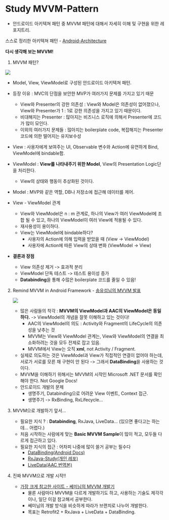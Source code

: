 # Study MVVM-Pattern

- 안드로이드 아키텍쳐 패턴 중 MVVM 패턴에 대해서 자세히 이해 및 구현을 위한 레포지트리.

스스로 정리한 아키텍쳐 패턴 - [Android-Architecture](https://github.com/KRMKGOLD/Android-Architecture)

**다시 생각해 보는 MVVM!**

1. MVVM 패턴?

![](https://cdn-images-1.medium.com/max/1600/1*VLhXURHL9rGlxNYe9ydqVg.png)

- Model, View, ViewModel로 구성된 안드로이드 아키텍쳐 패턴.
- 등장 이유 : MVC의 단점을 보안한 MVP가 여러가지 문제를 가지고 있기 때문
  - View와 Presenter의 강한 의존성 : View와 Model은 의존성이 없어졌으나, View와 Presenter가 1 : 1로 강한 의존성을 가지고 있기 때문이다.
  - 비대해지는 Presenter : 많아지는 비즈니스 로직에 의해서 Presenter에 코드가 많이 모인다.
  - 이외의 여러가지 문제들 : 많아지는 boilerplate code, 복잡해지는 Presenter 코드에 의한 떨어지는 유지보수성
- View : 사용자에게 보여주는 UI, Observable 변수와 Action에 유연하게 Bind, ViewModel에 bindable함.
- ViewModel : **View를 나타내주기 위한 Model**, View의 Presentation Logic단을 처리한다.
  - View의 상태와 행동이 추상화된 것이다.
- Model : MVP와 같은 역할, DB나 저장소에 접근해 데이터를 제어.



- View - ViewModel 관계
  - View와 ViewModel은 n : m 관계로, 하나의 View가 여러 ViewModel에 조합 될 수 있고, 하나의 ViewModel이 여러 View에 적용될 수 있다.
  - 재사용성이 용이하다.
  - View는 ViewModel에 bindable하다?
    - 사용자의 Action에 의해 입력을 받았을 때 (View -> ViewModel)
    - 사용자에 Action에 따른 View의 상태 변화 (ViewModel -> View)
- **결론과 장점**
  - View 의존성 제거 -> 효과적 분리
  - ViewModel 단독 테스트 -> 테스트 용이성 증가
  - **Databinding**을 통해 수많은 boilerplate 코드를 줄일 수 있음!



2. Remind MVVM in Android Framework - [송유섭님의 MVVM 발표](https://tv.naver.com/v/4637223)

   ![](https://kaidroid.me/assets/images/mvvm_impl.png)

   - 많은 사람들의 착각 : **MVVM의 ViewModel과 AAC의 ViewModel은 동일하다.** -> ViewModel의 개념을 잘못 이해하고 있는 것이다!
     - AAC의 ViewModel의 의도 : Activity와 Fragment의 LifeCycle의 의존성을 낮추는 것
     - MVVM는 View와 ViewModel 관계는, View와 ViewModel의 연결을 최소화하려는 것을 모두 전제로 잡고 있음.
     - MVVM에서 View는 오직 **xml**, not Activity / Fragment.
   - 실제로 의도하는 것은 ViewModel과 View가 직접적인 연결이 없어야 하는데, 서로가 서로를 모른 채 구현이 안 된다 -> 그래서 **DataBinding**을 사용하는 것이다.
   - MVVM을 이해하기 위해서는 MVVM의 시작인 Microsoft .NET 문서를 확인해야 한다. Not Google Docs!
   - 안드로이드 개발의 문제
     - 생명주기, Databinding으로 어려운 View 이벤트, Context 접근.
     - 생명주기 -> RxBinding, RxLifecycle...



3. MVVM으로 개발하기 앞서...

   - 필요한 지식 ? : **Databinding**, RxJava, LiveData... (있으면 좋다고는 하는데... 어렵다.)
   - 처음 시작하는 사람에게 맞는 **Basic MVVM Sample**이 많이 적고, 모두들 다르게 접근하고 있다.
   - 필요한 지식의 접근 : 어차피 나중에 많이 쓸거 공부는 필수다
     - [DataBinding(Android Docs)](https://developer.android.com/topic/libraries/data-binding?hl=ko)
     - [RxJava-Study(개인 레포)](https://github.com/KRMKGOLD/RxJava-Study)
     - [LiveData(AAC 번역본)](http://dktfrmaster.blogspot.com/2018/02/livedata.html)

   

4. 진짜 MVVM으로 개발 시작!!

   - [가장 크게 참고한 사이트 - 쎄미님의 MVVM 개발기](http://susemi99.kr/page/2/?s=MVVM&submit=Search)
     - 물론 사람마다 MVVM을 다르게 개발하기도 하고, 사용하는 기술도 제각각이나, 일단 이걸 참고해서 공부한다.
     - 쎄미님의 개발 방식을 비슷하게 따라가 브랜치로 나누어 개발한다.
     - 목표는 Retrofit2 + RxJava + LiveData + DataBinding.
